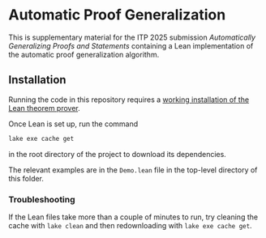 # Automatic Proof Generalization

This is supplementary material for the ITP 2025 submission _Automatically Generalizing Proofs and Statements_ containing a Lean implementation of the automatic proof generalization algorithm.

## Installation

Running the code in this repository requires a [working installation of the Lean theorem prover](https://lean-lang.org/lean4/doc/quickstart.html).

Once Lean is set up, run the command

```bash
lake exe cache get
```

in the root directory of the project to download its dependencies.

The relevant examples are in the `Demo.lean` file in the top-level directory of this folder.

### Troubleshooting
If the Lean files take more than a couple of minutes to run, try cleaning the cache with `lake clean` and then redownloading with `lake exe cache get`.